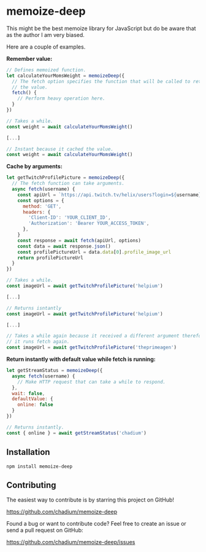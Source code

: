 # memoize-deep

This might be the best memoize library for JavaScript but do be aware
that as the author I am very biased.

Here are a couple of examples.

**Remember value:**

```js
// Defines memoized function.
let calculateYourMomsWeight = memoizeDeep({
  // The fetch option specifies the function that will be called to retrieve
  // the value.
  fetch() {
    // Perform heavy operation here.
  }
})

// Takes a while.
const weight = await calculateYourMomsWeight()

[...]

// Instant because it cached the value.
const weight = await calculateYourMomsWeight()
```

**Cache by arguments:**

```js
let getTwitchProfilePicture = memoizeDeep({
  // The fetch function can take arguments.
  async fetch(username) {
    const apiUrl = `https://api.twitch.tv/helix/users?login=${username}`
    const options = {
      method: 'GET',
      headers: {
        'Client-ID': 'YOUR_CLIENT_ID',
        'Authorization': 'Bearer YOUR_ACCESS_TOKEN',
      },
    }
    const response = await fetch(apiUrl, options)
    const data = await response.json()
    const profilePictureUrl = data.data[0].profile_image_url
    return profilePictureUrl
  }
})

// Takes a while.
const imageUrl = await getTwitchProfilePicture('helpium')

[...]

// Returns isntantly
const imageUrl = await getTwitchProfilePicture('helpium')

[...]

// Takes a while again because it received a different argument therefore
// it runs fetch again.
const imageUrl = await getTwitchProfilePicture('theprimeagen')
```

**Return instantly with default value while fetch is running:**

```js
let getStreamStatus = memoizeDeep({
  async fetch(username) {
    // Make HTTP request that can take a while to respond.
  },
  wait: false,
  defaultValue: {
    online: false
  }
})

// Returns instantly.
const { online } = await getStreamStatus('chadium')
```


## Installation

```
npm install memoize-deep
```


## Contributing

The easiest way to contribute is by starring this project on GitHub!

https://github.com/chadium/memoize-deep

Found a bug or want to contribute code? Feel free to create an issue or send a pull request on GitHub:

https://github.com/chadium/memoize-deep/issues
